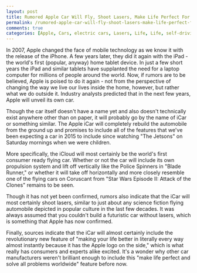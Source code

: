```yaml
---
layout: post
title: Rumored Apple Car Will Fly, Shoot Lasers, Make Life Perfect For Millions of People
permalink: /rumored-apple-car-will-fly-shoot-lasers-make-life-perfect-for-millions-of-people/
comments: true
categories: [Apple, Cars, electric cars, Lasers, Life, Life, self-driving cars, Tech, Tesla]
---
```

In 2007, Apple changed the face of mobile technology as we know it with the release of the iPhone. A few years later, they did it again with the iPad - the world's first (popular, anyway) home tablet device. In just a few short years the iPad and similar tablets have supplanted the need for a laptop computer for millions of people around the world. Now, if rumors are to be believed, Apple is poised to do it again - not from the perspective of changing the way we live our lives inside the home, however, but rather what we do outside it. Industry analysts predicted that in the next few years, Apple will unveil its own car.

Though the car itself doesn't have a name yet and also doesn't technically exist anywhere other than on paper, it will probably go by the name of iCar or something similar. The Apple iCar will completely rebuild the automobile from the ground up and promises to include all of the features that we've been expecting a car in 2015 to include since watching "The Jetsons" on Saturday mornings when we were children.

More specifically, the iCloud will most certainly be the world's first consumer ready flying car. Whether or not the car will include its own propulsion system and lift off vertically like the Police Spinners in "Blade Runner," or whether it will take off horizontally and more closely resemble one of the flying cars on Coruscant from "Star Wars Episode II: Attack of the Clones" remains to be seen.

Though it has not yet been confirmed, rumors also indicate that the iCar will most certainly shoot lasers, similar to just about any science fiction flying automobile depicted in popular culture in the last few decades. It was always assumed that you couldn't build a futuristic car without lasers, which is something that Apple has now confirmed.

Finally, sources indicate that the iCar will almost certainly include the revolutionary new feature of "making your life better in literally every way almost instantly because it has the Apple logo on the side," which is what really has consumers and experts alike excited. It's a wonder why other car manufacturers weren't brilliant enough to include this "make life perfect and solve all problems worldwide" feature before now.
